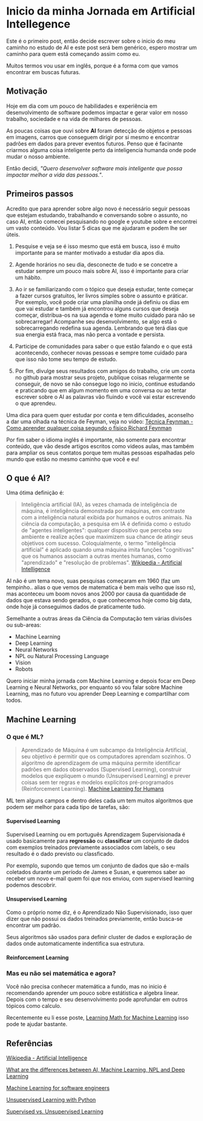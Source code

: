 # Inicio da minha Jornada em Artificial Intellegence

Este é o primeiro post, então decide escrever sobre o inicio do meu caminho no estudo de AI e este post será bem genérico, espero mostrar um caminho para quem está começando assim como eu.

Muitos termos vou usar em inglês, porque é a forma com que vamos encontrar em buscas futuras.

## Motivação 

Hoje em dia com um pouco de habilidades e experiência em desenvolvimento de software podemos impactar e gerar valor em nosso trabalho, sociedade e na vida de milhares de pessoas.

As poucas coisas que ouvi sobre **AI** foram detecção de objetos e pessoas em imagens, carros que conseguem dirigir por si mesmo e encontrar padrões em dados para prever eventos futuros. Penso que é facinante criarmos alguma coisa inteligente perto da inteligencia humanda onde pode mudar o nosso ambiente.

Então decidi, *"Quero desenvolver software mais inteligente que possa impactar melhor a vida das pessoas."*.  


## Primeiros passos

Acredito que para aprender sobre algo novo é necessário seguir pessoas que estejam estudando, trabalhando e conversando sobre o assunto, no caso AI, então comecei pesquisando no google e youtube sobre e encontrei um vasto conteúdo. Vou listar 5 dicas que me ajudaram e podem lhe ser úteis.

1. Pesquise e veja se é isso mesmo que está em busca, isso é muito importante para se manter motivado a estudar dia apos dia.

2. Agende horários no seu dia, desconecte de tudo e se concetre a estudar sempre um pouco mais sobre AI, isso é importante para criar um hábito.

3.  Ao ir se familiarizando com o tópico que deseja estudar, tente começar a fazer cursos gratuitos, ler livros simples sobre o assunto e práticar. Por exemplo, você pode criar uma planilha onde já definiu os dias em que vai estudar e também já encontrou alguns cursos que deseja começar, distribua-os na sua agenda e tome muito cuidado para não se sobrecarregar! Acompanhe seu desenvolvimento, se algo está o sobrecarregando redefina sua agenda. Lembrando que terá dias que sua energia está fraca, mas não perca a vontade e persista.

4. Participe de comunidades para saber o que estão falando e o que está acontecendo, conhecer novas pessoas e sempre tome cuidado para que isso não tome seu tempo de estudo.

5. Por fim, divulge seus resultados com amigos do trabalho, crie um conta no github para mostrar seus projeto, publique coisas relugarmente se conseguir, de novo se não consegue logo no inicio, continue estudando e praticando que em algum momento em uma conversa ou ao tentar escrever sobre o AI as palavras vão fluindo e você vai estar escrevendo o que aprendeu.

Uma dica para quem quer estudar por conta e tem dificuldades, aconselho a dar uma olhada na técnica de Feyman, veja no vídeo: [Técnica Feynman - Como aprender qualquer coisa segundo o físico Richard Feynman](https://www.youtube.com/watch?v=bOvk7-y6TCg)

Por fim saber o idioma inglês é importante, não somente para encontrar conteúdo, que vão desde artigos escritos como videos aulas, mas também para ampliar os seus contatos porque tem muitas pessoas espalhadas pelo mundo que estão no mesmo caminho que você e eu!

## O que é AI?

Uma ótima definição é:
 
> Inteligência artificial (IA), às vezes chamada de inteligência de máquina, é inteligência demonstrada por máquinas, em contraste com a inteligência natural exibida por humanos e outros animais. Na ciência da computação, a pesquisa em IA é definida como o estudo de "agentes inteligentes": qualquer dispositivo que perceba seu ambiente e realize ações que maximizem sua chance de atingir seus objetivos com sucesso. Coloquialmente, o termo "inteligência artificial" é aplicado quando uma máquina imita funções "cognitivas" que os humanos associam a outras mentes humanas, como "aprendizado" e "resolução de problemas".
> [Wikipedia - Artificial Intelligence]

AI não é um tema novo, suas pesquisas começaram em 1960 (faz um tempinho.. alias o que vemos de matematica é bem mais velho que isso rs), mas aconteceu um boom novos anos 2000 por causa da quantidade de dados que estava sendo gerados, o que conhecemos hoje como big data, onde hoje já conseguimos dados de praticamente tudo.

Semelhante a outras áreas da Ciência da Computação tem várias divisões ou sub-areas:

- Machine Learning 
- Deep Learning
- Neural Networks
- NPL ou Natural Processing Language
- Vision
- Robots

Quero iniciar minha jornada com Machine Learning e depois focar em Deep Learning e Neural Networks, por enquanto só vou falar sobre Machine Learning, mas no futuro vou aprender Deep Learning e compartilhar com todos.

## Machine Learning

### O que é ML?

> Aprendizado de Máquina é um subcampo da Inteligência Artificial, seu objetivo é permitir que os computadores aprendam sozinhos. O algoritmo de aprendizagem de uma máquina permite identificar padrões em dados observados (Supervised Learning), construir modelos que expliquem o mundo (Unsupervised Learning) e prever coisas sem ter regras e modelos explícitos pré-programados (Reinforcement Learning).
> [Machine Learning for Humans]

ML tem alguns campos e dentro deles cada um tem muitos algoritmos que podem ser melhor para cada tipo de tarefas, são:

#### Supervised Learning

Supervised Learning ou em português Aprendizagem Supervisionada é usado basicamente para **regressão** ou **classificar** um conjunto de dados com exemplos treinados previamente associados com labels, o seu resultado é o dado previsto ou classficado.

<!-- ![image](~@alias/supervised_learning.png)-->

Por exemplo, supondo que temos um conjunto de dados que são e-mails coletados durante um período de James e Susan, e queremos saber ao receber um novo e-mail quem foi que nos enviou, com supervised learning podemos descobrir.

#### Unsupervised Learning 

Como o próprio nome diz, é o Aprendizado Não Supervisionado, isso quer dizer que não possui os dados treinados previamente, então busca-se encontrar um padrão.

Seus algoritmos são usados para definir cluster de dados e exploração de dados onde automaticamente indentifica sua estrutura.

#### Reinforcement Learning

### Mas eu não sei matemática e agora?

Você não precisa conhecer matemática a fundo, mas no inicio é recomendando aprender um pouco sobre estátistica e algebra linear. Depois com o tempo e seu desenvolvimento pode aprofundar em outros tópicos como calculo.

Recentemente eu li esse poste, [Learning Math for Machine Learning](https://blog.ycombinator.com/learning-math-for-machine-learning/) isso pode te ajudar bastante.

## Referências

[Wikipedia - Artificial Intelligence]

[What are the differences between AI, Machine Learning, NPL and Deep Learning](https://www.forbes.com/sites/quora/2016/09/23/what-are-the-differences-between-ai-machine-learning-nlp-and-deep-learning/#193ae2b9274f) 

[Machine Learning for software engineers](https://github.com/ZuzooVn/machine-learning-for-software-engineers)

[Unsupervised Learning with Python](https://towardsdatascience.com/unsupervised-learning-with-python-173c51dc7f03)

[Supervised vs. Unsupervised Learning](https://towardsdatascience.com/supervised-vs-unsupervised-learning-14f68e32ea8d)

[Wikipedia - Artificial Intelligence]:https://en.wikipedia.org/wiki/Artificial_intelligence
[Machine Learning for Humans]:https://medium.com/machine-learning-for-humans/why-machine-learning-matters-6164faf1df12
